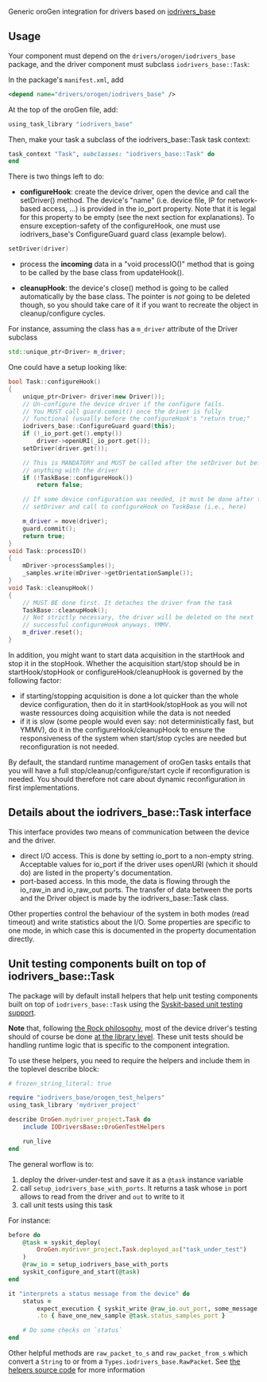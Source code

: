 Generic oroGen integration for drivers based on [iodrivers_base](https://github.com/rock-core/drivers-iodrivers_base)

## Usage


Your component must depend on the `drivers/orogen/iodrivers_base` package, and the driver component must subclass `iodrivers_base::Task`:

In the package's `manifest.xml`, add

~~~ xml
<depend name="drivers/orogen/iodrivers_base" />
~~~

At the top of the oroGen file, add:

~~~ ruby
using_task_library "iodrivers_base"
~~~

Then, make your task a subclass of the iodrivers_base::Task task context:

~~~ ruby
task_context "Task", subclasses: "iodrivers_base::Task" do
end
~~~

There is two things left to do:

 * __configureHook__: create the device driver, open the device and call the
   setDriver() method. The device's "name" (i.e. device file, IP for network-based access, ...) is
   provided in the io_port property. Note that it is legal for this property to
   be empty (see the next section for explanations). To ensure exception-safety of
   the configureHook, one must use iodrivers_base's ConfigureGuard guard class (example below).

~~~ cpp
setDriver(driver)
~~~

 * process the __incoming__ data in a "void processIO()" method that is going to be
   called by the base class from updateHook().

 * __cleanupHook__: the device's close() method is going to be called
   automatically by the base class. The pointer is *not* going to be deleted
   though, so you should take care of it if you want to recreate the object in
   cleanup/configure cycles.

For instance, assuming the class has a `m_driver` attribute of the Driver
subclass

~~~ cpp
std::unique_ptr<Driver> m_driver;
~~~

One could have a setup looking like:

~~~ cpp
bool Task::configureHook()
{
    unique_ptr<Driver> driver(new Driver());
    // Un-configure the device driver if the configure fails.
    // You MUST call guard.commit() once the driver is fully
    // functional (usually before the configureHook's "return true;"
    iodrivers_base::ConfigureGuard guard(this);
    if (!_io_port.get().empty())
        driver->openURI(_io_port.get());
    setDriver(driver.get());

    // This is MANDATORY and MUST be called after the setDriver but before you do
    // anything with the driver
    if (!TaskBase::configureHook())
        return false;

    // If some device configuration was needed, it must be done after the
    // setDriver and call to configureHook on TaskBase (i.e., here)

    m_driver = move(driver);
    guard.commit();
    return true;
}
void Task::processIO()
{
    mDriver->processSamples();
    _samples.write(mDriver->getOrientationSample());
}
void Task::cleanupHook()
{
    // MUST BE done first. It detaches the driver from the task
    TaskBase::cleanupHook();
    // Not strictly necessary, the driver will be deleted on the next
    // successful configureHook anyways. YMMV.
    m_driver.reset();
}
~~~

In addition, you might want to start data acquisition in the startHook and stop
it in the stopHook. Whether the acquisition start/stop should be in
startHook/stopHook or configureHook/cleanupHook is governed by the following
factor:

 * if starting/stopping acquisition is done a lot quicker than the whole device
   configuration, then do it in startHook/stopHook as you will not waste
   ressources doing acquisition while the data is not needed
 * if it is slow (some people would even say: not deterministically fast, but
   YMMV), do it in the configureHook/cleanupHook to ensure the responsiveness of
   the system when start/stop cycles are needed but reconfiguration is not needed.

By default, the standard runtime management of oroGen tasks entails that you
will have a full stop/cleanup/configure/start cycle if reconfiguration is
needed. You should therefore not care about dynamic reconfiguration in first
implementations.

## Details about the iodrivers_base::Task interface

This interface provides two means of communication between the device and the
driver.

 * direct I/O access. This is done by setting io_port to a non-empty string.
   Acceptable values for io_port if the driver uses openURI (which it should do)
   are listed in the property's documentation.
 * port-based access. In this mode, the data is flowing through the io_raw_in
   and io_raw_out ports. The transfer of data between the ports and the Driver
   object is made by the iodrivers_base::Task class.

Other properties control the behaviour of the system in both modes (read
timeout) and write statistics about the I/O. Some properties are specific to one
mode, in which case this is documented in the property documentation directly.

## Unit testing components built on top of iodrivers_base::Task

The package will by default install helpers that help unit testing components
built on top of `iodrivers_base::Task` using the
[Syskit-based unit testing support](https://www.rock-robotics.org/rock-and-syskit/components/testing.html).

**Note** that, following [the Rock philosophy](https://www.rock-robotics.org/rock-and-syskit/libraries/), most
of the device driver's testing should of course be done
[at the library level](https://www.rock-robotics.org/rock-and-syskit/libraries/cpp_libraries.html).
These unit tests should be handling runtime logic that is specific to the component
integration.

To use these helpers, you need to require the helpers and include them in the
toplevel describe block:

~~~ ruby
# frozen_string_literal: true

require "iodrivers_base/orogen_test_helpers"
using_task_library 'mydriver_project'

describe OroGen.mydriver_project.Task do
    include IODriversBase::OroGenTestHelpers

    run_live
end
~~~

The general worflow is to:

1. deploy the driver-under-test and save it as a `@task` instance variable
2. call `setup_iodrivers_base_with_ports`. It returns a task whose `in` port allows
   to read from the driver and `out` to write to it
3. call unit tests using this task

For instance:

~~~ ruby
before do
    @task = syskit_deploy(
        OroGen.mydriver_project.Task.deployed_as("task_under_test")
    )
    @raw_io = setup_iodrivers_base_with_ports
    syskit_configure_and_start(@task)
end

it "interprets a status message from the device" do
    status =
        expect_execution { syskit_write @raw_io.out_port, some_message }
        .to { have_one_new_sample @task.status_samples_port }

    # Do some checks on `status`
end
~~~

Other helpful methods are `raw_packet_to_s` and `raw_packet_from_s` which convert
a `String` to or from a `Types.iodrivers_base.RawPacket`. See [the helpers source
code](test/orogen_test_helpers.rb) for more information

